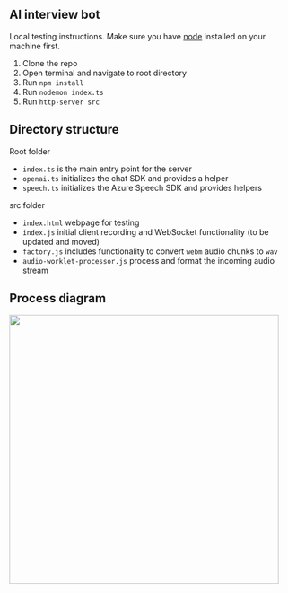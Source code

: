 ## AI interview bot

Local testing instructions. Make sure you have [node](https://nodejs.org/en/download) installed on your machine first.

1. Clone the repo
2. Open terminal and navigate to root directory
3. Run `npm install`
4. Run `nodemon index.ts`
5. Run `http-server src`

## Directory structure

Root folder

- `index.ts` is the main entry point for the server
- `openai.ts` initializes the chat SDK and provides a helper
- `speech.ts` initializes the Azure Speech SDK and provides helpers

src folder

- `index.html` webpage for testing
- `index.js` initial client recording and WebSocket functionality (to be updated and moved)
- `factory.js` includes functionality to convert `webm` audio chunks to `wav`
- `audio-worklet-processor.js` process and format the incoming audio stream

## Process diagram

<img src="https://www.plantuml.com/plantuml/png/VP31Rk8m48RlynIZx3ah8M0FQ3TYsueUUga4FPKU9lP4M2Hsv8nLGDpx5EsXZzOdAII10eNwvF7_VRyq7bP2NaAH0sJE2NkC_bPcnODEF_buUSTsw2N_TjTkCXRFLB16JK9eBAfPiFDgQh_CjzVp9bkDbEUDIOBEAiRwJ6q484Ponl7D7OvozupNC_82G4gSnuUAFLA512LvCSgKP0MZaNTMaAsEjc5w75wHckyp1Mp5o1AZ_wlWUMh79REQnUBY2I-aPlIUkRsVr2zyQctPhTFODPC11N4s52bxx01X_FZBitwAamHJ761X51fR1e4KupX1XODcnjHOyakae8q3MA_NS5ZL_Tq1LHlwlA5FweGNyhscrzGao1lma6HiRHVaijxVwTa9cM5yxF-ypPzsb_I2a1v-6ssWgcIQiwzQ6ePiTIZoJm00" width="480">
